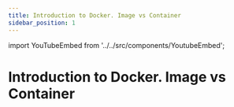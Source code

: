 ```yaml
---
title: Introduction to Docker. Image vs Container
sidebar_position: 1
---
```


import YouTubeEmbed from '../../src/components/YoutubeEmbed';

# Introduction to Docker. Image vs Container

<YouTubeEmbed videoId="Egfvjnl8pRo" />
